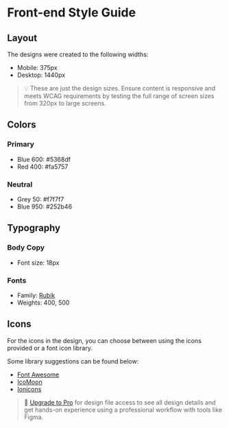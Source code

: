 # Front-end Style Guide

## Layout

The designs were created to the following widths:

- Mobile: 375px
- Desktop: 1440px

> 💡 These are just the design sizes. Ensure content is responsive and meets WCAG requirements by testing the full range of screen sizes from 320px to large screens.

## Colors

### Primary

- Blue 600: #5368df
- Red 400: #fa5757

### Neutral

- Grey 50: #f7f7f7
- Blue 950: #252b46

## Typography

### Body Copy

- Font size: 18px

### Fonts

- Family: [Rubik](https://fonts.google.com/specimen/Rubik)
- Weights: 400, 500

## Icons

For the icons in the design, you can choose between using the icons provided or a font icon library.

Some library suggestions can be found below:

- [Font Awesome](https://fontawesome.com)
- [IcoMoon](https://icomoon.io)
- [Ionicons](https://ionicons.com)

> 💎 [Upgrade to Pro](https://www.frontendmentor.io/pro?ref=style-guide) for design file access to see all design details and get hands-on experience using a professional workflow with tools like Figma.
